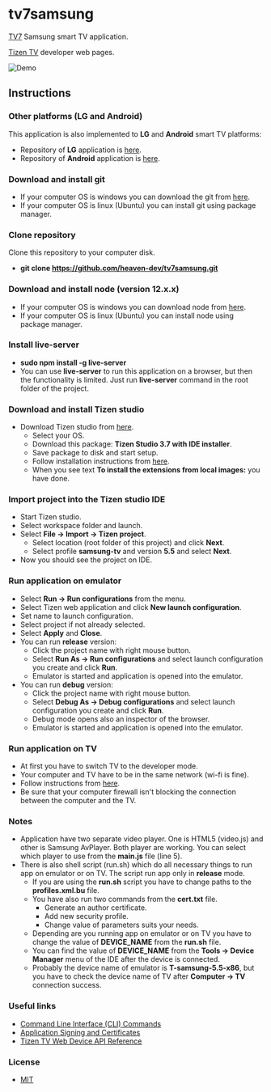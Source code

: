 # tv7samsung

[TV7](https://www.tv7.fi/) Samsung smart TV application.

[Tizen TV](https://developer.tizen.org/tizen/tv) developer web pages.

![Demo](https://github.com/heaven-dev/tv7samsung/blob/master/misc/demo.gif)

## Instructions

### Other platforms (LG and Android)
This application is also implemented to __LG__ and __Android__ smart TV platforms:
  - Repository of __LG__ application is [here](https://github.com/heaven-dev/tv7lg).
  - Repository of __Android__ application is [here](https://github.com/heaven-dev/tv7android).

### Download and install git
  - If your computer OS is windows you can download the git from [here](https://git-scm.com/download/win).
  - If your computer OS is linux (Ubuntu) you can install git using package manager.

### Clone repository
Clone this repository to your computer disk.
  - __git clone https://github.com/heaven-dev/tv7samsung.git__

### Download and install node (version 12.x.x)
  - If your computer OS is windows you can download node from [here](https://nodejs.org/en/download/).
  - If your computer OS is linux (Ubuntu) you can install node using package manager.

### Install live-server
  - __sudo npm install -g live-server__
  - You can use __live-server__ to run this application on a browser, but then the functionality is limited. Just run __live-server__ command in the root folder of the project.

### Download and install Tizen studio
  - Download Tizen studio from [here](https://developer.tizen.org/development/tizen-studio/download).
    - Select your OS.
    - Download this package: __Tizen Studio 3.7 with IDE installer__.
    - Save package to disk and start setup.
    - Follow installation instructions from [here](https://developer.samsung.com/smarttv/develop/getting-started/setting-up-sdk/installing-tv-sdk.html).
    - When you see text __To install the extensions from local images:__ you have done.

### Import project into the Tizen studio IDE
  - Start Tizen studio.
  - Select workspace folder and launch.
  - Select __File -> Import -> Tizen project__.
    - Select location (root folder of this project) and click __Next__.
    - Select profile __samsung-tv__ and version __5.5__ and select __Next__.
  - Now you should see the project on IDE.

### Run application on emulator
  - Select __Run -> Run configurations__ from the menu.
  - Select Tizen web application and click __New launch configuration__.
  - Set name to launch configuration.
  - Select project if not already selected.
  - Select __Apply__ and __Close__.
  - You can run __release__ version:
    - Click the project name with right mouse button.
    - Select __Run As -> Run configurations__ and select launch configuration you create and click __Run__.
    - Emulator is started and application is opened into the emulator.
  - You can run __debug__ version:
    - Click the project name with right mouse button.
    - Select __Debug As -> Debug configurations__ and select launch configuration you create and click __Run__.
    - Debug mode opens also an inspector of the browser.
    - Emulator is started and application is opened into the emulator.

### Run application on TV
  - At first you have to switch TV to the developer mode.
  - Your computer and TV have to be in the same network (wi-fi is fine).
  - Follow instructions from [here](https://developer.samsung.com/smarttv/develop/getting-started/using-sdk/tv-device.html).
  - Be sure that your computer firewall isn't blocking the connection between the computer and the TV.

### Notes
  - Application have two separate video player. One is HTML5 (video.js) and other is Samsung AvPlayer. Both player are working. You can select which player to use from the __main.js__ file (line 5).
  - There is also shell script (run.sh) which do all necessary things to run app on emulator or on TV. The script run app only in __release__ mode. 
    - If you are using the __run.sh__ script you have to change paths to the __profiles.xml.bu__ file.
    - You have also run two commands from the __cert.txt__ file.
      - Generate an author certificate.
      - Add new security profile.
      - Change value of parameters suits your needs.
    - Depending are you running app on emulator or on TV you have to change the value of __DEVICE_NAME__ from the __run.sh__ file. 
    - You can find the value of __DEVICE_NAME__ from the __Tools -> Device Manager__ menu of the IDE after the device is connected.
    - Probably the device name of emulator is __T-samsung-5.5-x86__, but you have to check the device name of TV after __Computer -> TV__ connection success.

### Useful links
  - [Command Line Interface (CLI) Commands](https://developer.tizen.org/development/tizen-studio/web-tools/cli)
  - [Application Signing and Certificates](https://docs.tizen.org/application/web/tutorials/sign-certificate/)
  - [Tizen TV Web Device API Reference](https://docs.tizen.org/application/web/api/latest/device_api/tv/index.html)

### License
 - [MIT](https://github.com/heaven-dev/tv7samsung/blob/master/LICENSE.md)
